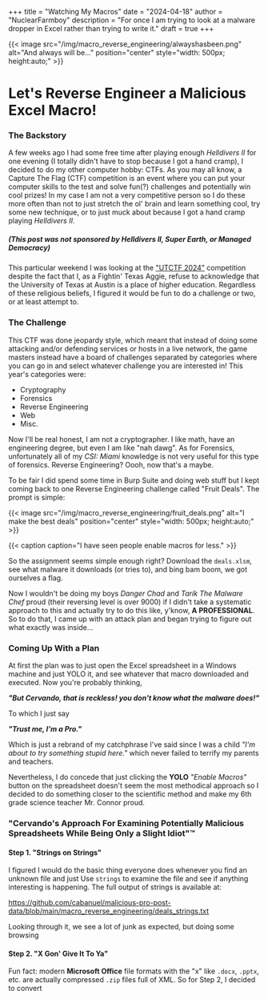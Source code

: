 +++
title = "Watching My Macros"
date = "2024-04-18"
author = "NuclearFarmboy"
description = "For once I am trying to look at a malware dropper in Excel rather than trying to write it."
draft = true
+++

{{< image src="/img/macro_reverse_engineering/alwayshasbeen.png" alt="And always will be..." position="center" style="width: 500px; height:auto;" >}}

# Let's Reverse Engineer a Malicious Excel Macro!
### The Backstory
A few weeks ago I had some free time after playing enough *Helldivers II* for one evening (I totally didn't have to stop because I got a hand cramp), I decided to do my other computer hobby: CTFs. As you may all know, a Capture The Flag (CTF) competition is an event where you can put your computer skills to the test and solve fun(?) challenges and potentially win cool prizes! In my case I am not a very competitive person so I do these more often than not to just stretch the ol' brain and learn something cool, try some new technique, or to just muck about because I got a hand cramp playing *Helldivers II*. 

##### (This post was not sponsored by *Helldivers II*, Super Earth, or Managed Democracy) 

This particular weekend I was looking at the ["UTCTF 2024"](https://www.isss.io/utctf/) competition despite the fact that I, as a Fightin' Texas Aggie, refuse to acknowledge that the University of Texas at Austin is a place of higher education. Regardless of these religious beliefs, I figured it would be fun to do a challenge or two, or at least attempt to. 

### The Challenge
This CTF was done jeopardy style, which meant that instead of doing some attacking and/or defending services or hosts in a live network, the game masters instead have a board of challenges separated by categories where you can go in and select whatever challenge you are interested in! This year's categories were: 
* Cryptography 
* Forensics 
* Reverse Engineering 
* Web 
* Misc.

Now I'll be real honest, I am not a cryptographer. I like math, have an engineering degree, but even I am like "nah dawg". As for Forensics, unfortunately all of my *CSI: Miami* knowledge is not very useful for this type of forensics. Reverse Engineering? Oooh, now that's a maybe. 

To be fair I did spend some time in Burp Suite and doing web stuff but I kept coming back to one Reverse Engineering challenge called "Fruit Deals". The prompt is simple:


{{< image src="/img/macro_reverse_engineering/fruit_deals.png" alt="I make the best deals" position="center" style="width: 500px; height:auto;" >}}

{{< caption caption="I have seen people enable macros for less." >}}

So the assignment seems simple enough right? Download the ```deals.xlsm```, see what malware it downloads (or tries to), and bing bam boom, we got ourselves a flag. 

Now I wouldn't be doing my boys *Danger Chad* and *Tarik The Malware Chef* proud (their reversing level is over 9000) if I didn't take a systematic approach to this and actually try to do this like, y'know, **A PROFESSIONAL**. So to do that, I came up with an attack plan and began trying to figure out what exactly was inside...

### Coming Up With a Plan

At first the plan was to just open the Excel spreadsheet in a Windows machine and just YOLO it, and see whatever that macro downloaded and executed. Now you're probably thinking, 

***"But Cervando, that is reckless! you don't know what the malware does!"*** 

To which I just say 

***"Trust me, I'm a Pro."***

Which is just a rebrand of my catchphrase I've said since I was a child *"I'm about to try something stupid here."* which never failed to terrify my parents and teachers.

Nevertheless, I do concede that just clicking the **YOLO** *"Enable Macros"* button on the spreadsheet doesn't seem the most methodical approach so I decided to do something closer to the scientific method and make my 6th grade science teacher Mr. Connor proud. 

### "Cervando's Approach For Examining Potentially Malicious Spreadsheets While Being Only a Slight Idiot"™️

#### Step 1. "Strings on Strings"
I figured I would do the basic thing everyone does whenever you find an unknown file and just Use ```strings``` to examine the file and see if anything interesting is happening. The full output of strings is available at:

https://github.com/cabanuel/malicious-pro-post-data/blob/main/macro_reverse_engineering/deals_strings.txt 

Looking through it, we see a lot of junk as expected, but doing some browsing 


#### Step 2. "X Gon' Give It To Ya"
Fun fact: modern **Microsoft Office** file formats with the "x" like ```.docx```, ```.pptx```, etc. are actually compressed ```.zip``` files full of XML. So for Step 2, I decided to convert 